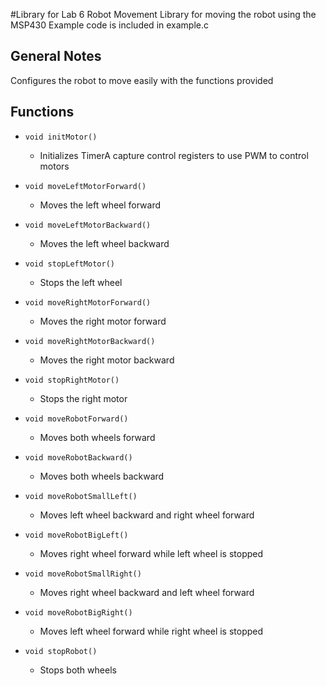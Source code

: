 #Library for Lab 6 Robot Movement
Library for moving the robot using the MSP430
Example code is included in example.c

## General Notes
Configures the robot to move easily with the functions provided

## Functions

- `void initMotor()`
  - Initializes TimerA capture control registers to use PWM to control motors 

- `void moveLeftMotorForward()`
  - Moves the left wheel forward

- `void moveLeftMotorBackward()`
  - Moves the left wheel backward
  
- `void stopLeftMotor()`
  - Stops the left wheel

- `void moveRightMotorForward()`
  - Moves the right motor forward

- `void moveRightMotorBackward()`
  - Moves the right motor backward

- `void stopRightMotor()`
  - Stops the right motor

- `void moveRobotForward()`
  - Moves both wheels forward

- `void moveRobotBackward()`
  - Moves both wheels backward

- `void moveRobotSmallLeft()`
  - Moves left wheel backward and right wheel forward

- `void moveRobotBigLeft()`
  - Moves right wheel forward while left wheel is stopped

- `void moveRobotSmallRight()`
  - Moves right wheel backward and left wheel forward

- `void moveRobotBigRight()`
  - Moves left wheel forward while right wheel is stopped

- `void stopRobot()`
  - Stops both wheels
